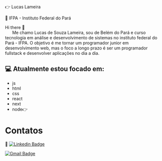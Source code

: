 :point_right: Lucas Lameira

:school: IFPA - Instituto Federal do Pará

Hi there 👋 </br>
&nbsp; &nbsp; &nbsp; 
Me chamo Lucas de Souza Lameira, sou de Belém do Pará e curso tecnologia em análise e desenvolvimento de sistemas no instituto federal do Pará - IFPA. O objetivo é me tornar um programador junior em desenvolvimento web, mas o foco a longo prazo é ser um programador fullstack e desenvolver aplicações no dia a dia.

## :computer: Atualmente estou focado em: 
- js
- html
- css
- react
- next
- node:point_right:

# Contatos
:email: [![Linkedin Badge](https://img.shields.io/badge/-LucasLameira-blue?style=flat-square&logo=Linkedin&logoColor=white&link=https://www.linkedin.com/in/lucas-lameira-3b1890188/)](https://www.linkedin.com/in/lucas-lameira-3b1890188/)

[![Gmail Badge](https://img.shields.io/badge/lucasslameira@gmail.com-c14438?style=flat-square&logo=Gmail&logoColor=white&link=mailto:lucasslameira@gmail.com)](mailto:lucasslameira@gmail.com)

